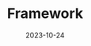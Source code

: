 ---
title: 'Framework'
date: 2023-10-24
type: landing

design:
  spacing: '5rem'

# Note: `username` refers to the user's folder name in `content/authors/`

# Page sections
sections:
  - block: markdown
    content:
      title: Learned frameworks
      text: These are the contents of the frameworks learned from school and self-development.
    design:
      view: community/card1
      fill_image: false
      columns: '1'
---